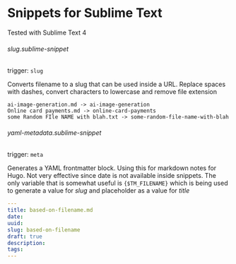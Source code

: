 # Snippets for Sublime Text 

Tested with Sublime Text 4

###### slug.sublime-snippet
trigger: `slug`

Converts filename to a slug that can be used inside a URL. Replace spaces with dashes, convert characters to lowercase and remove file extension

```
ai-image-generation.md -> ai-image-generation
Online card payments.md -> online-card-payments
some Random FIle NAME with blah.txt -> some-random-file-name-with-blah
```

###### yaml-metadata.sublime-snippet
trigger: `meta`

Generates a YAML frontmatter block. Using this for markdown notes for Hugo. Not very effective since date is not available inside snippets. The only variable that is somewhat useful is `{$TM_FILENAME}` which is being used to generate a value for _slug_ and placeholder as a value for _title_

```yaml
---
title: based-on-filename.md
date: 
uuid: 
slug: based-on-filename
draft: true
description: 
tags:
---
```
